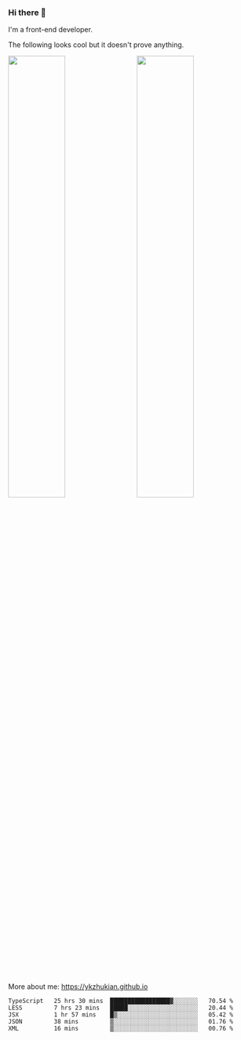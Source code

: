 ### Hi there 👋

I'm a front-end developer.

The following looks cool but it doesn't prove anything.

[<img align="right" width="48%" src="https://github-readme-stats.vercel.app/api?username=ykzhukian&show_icons=true&theme=dracula">](https://github.com/anuraghazra/github-readme-stats)

[<img width="48%" src="https://github-readme-stats.vercel.app/api/top-langs/?username=ykzhukian&layout=compact&theme=dracula">](https://github.com/anuraghazra/github-readme-stats)

More about me: 
https://ykzhukian.github.io

<!--START_SECTION:waka-->
```text
TypeScript   25 hrs 30 mins  █████████████████▓░░░░░░░   70.54 % 
LESS         7 hrs 23 mins   █████░░░░░░░░░░░░░░░░░░░░   20.44 % 
JSX          1 hr 57 mins    █▒░░░░░░░░░░░░░░░░░░░░░░░   05.42 % 
JSON         38 mins         ▒░░░░░░░░░░░░░░░░░░░░░░░░   01.76 % 
XML          16 mins         ▒░░░░░░░░░░░░░░░░░░░░░░░░   00.76 % 
```
<!--END_SECTION:waka-->
